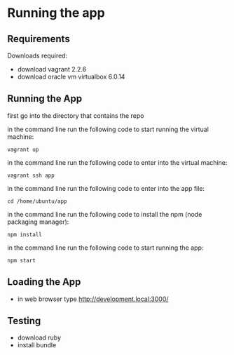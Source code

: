 # Running the app

## Requirements
Downloads required:
- download vagrant 2.2.6
- download oracle vm virtualbox 6.0.14

## Running the App

first go into the directory that contains the repo

in the command line run the following code to start running the virtual machine:
```
vagrant up
```
in the command line run the following code to enter into the virtual machine:
```
vagrant ssh app
```
in the command line run the following code to enter into the app file:
```
cd /home/ubuntu/app
```
in the command line run the following code to install the npm (node packaging manager):
```
npm install
```
in the command line run the following code to start running the app:
```
npm start
```

## Loading the App

- in web browser type http://development.local:3000/

## Testing

- download ruby
- install bundle
